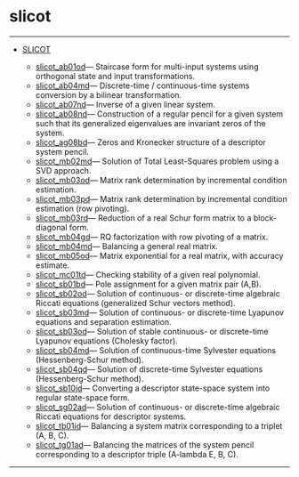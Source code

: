 <!DOCTYPE html PUBLIC "-//W3C//DTD XHTML 1.0 Strict//EN"
"http://www.w3.org/TR/xhtml1/DTD/xhtml1-strict.dtd">
<head>
<html xmlns = "http://www.w3.org/1999/xhtml">
<meta name="generator" content=
"HTML Generated by Nelson"/>
<title>slicot</title>
</head>

<body>
<body>
<h1 class = "refname">slicot</h1>
<hr/>

<div>
<ul>
<li><a href = "chapter_slicot.md" class = "chapter">SLICOT</a></li>
<ul class = "list-chapter">
<li><a href = slicot_ab01od.md class = "refentry">slicot_ab01od</a>&mdash; <span class = "refentry-description">Staircase form for multi-input systems using orthogonal state and input transformations.</span></li>
<li><a href = slicot_ab04md.md class = "refentry">slicot_ab04md</a>&mdash; <span class = "refentry-description">Discrete-time / continuous-time systems conversion by a bilinear transformation.</span></li>
<li><a href = slicot_ab07nd.md class = "refentry">slicot_ab07nd</a>&mdash; <span class = "refentry-description">Inverse of a given linear system.</span></li>
<li><a href = slicot_ab08nd.md class = "refentry">slicot_ab08nd</a>&mdash; <span class = "refentry-description">Construction of a regular pencil for a given system such that its generalized eigenvalues are invariant zeros of the system.</span></li>
<li><a href = slicot_ag08bd.md class = "refentry">slicot_ag08bd</a>&mdash; <span class = "refentry-description">Zeros and Kronecker structure of a descriptor system pencil.</span></li>
<li><a href = slicot_mb02md.md class = "refentry">slicot_mb02md</a>&mdash; <span class = "refentry-description">Solution of Total Least-Squares problem using a SVD approach.</span></li>
<li><a href = slicot_mb03od.md class = "refentry">slicot_mb03od</a>&mdash; <span class = "refentry-description">Matrix rank determination by incremental condition estimation.</span></li>
<li><a href = slicot_mb03pd.md class = "refentry">slicot_mb03pd</a>&mdash; <span class = "refentry-description">Matrix rank determination by incremental condition estimation (row pivoting).</span></li>
<li><a href = slicot_mb03rd.md class = "refentry">slicot_mb03rd</a>&mdash; <span class = "refentry-description">Reduction of a real Schur form matrix to a block-diagonal form.</span></li>
<li><a href = slicot_mb04gd.md class = "refentry">slicot_mb04gd</a>&mdash; <span class = "refentry-description">RQ factorization with row pivoting of a matrix.</span></li>
<li><a href = slicot_mb04md.md class = "refentry">slicot_mb04md</a>&mdash; <span class = "refentry-description">Balancing a general real matrix.</span></li>
<li><a href = slicot_mb05od.md class = "refentry">slicot_mb05od</a>&mdash; <span class = "refentry-description">Matrix exponential for a real matrix, with accuracy estimate.</span></li>
<li><a href = slicot_mc01td.md class = "refentry">slicot_mc01td</a>&mdash; <span class = "refentry-description">Checking stability of a given real polynomial.</span></li>
<li><a href = slicot_sb01bd.md class = "refentry">slicot_sb01bd</a>&mdash; <span class = "refentry-description">Pole assignment for a given matrix pair (A,B).</span></li>
<li><a href = slicot_sb02od.md class = "refentry">slicot_sb02od</a>&mdash; <span class = "refentry-description">Solution of continuous- or discrete-time algebraic Riccati equations (generalized Schur vectors method).</span></li>
<li><a href = slicot_sb03md.md class = "refentry">slicot_sb03md</a>&mdash; <span class = "refentry-description">Solution of continuous- or discrete-time Lyapunov equations and separation estimation.</span></li>
<li><a href = slicot_sb03od.md class = "refentry">slicot_sb03od</a>&mdash; <span class = "refentry-description">Solution of stable continuous- or discrete-time Lyapunov equations (Cholesky factor).</span></li>
<li><a href = slicot_sb04md.md class = "refentry">slicot_sb04md</a>&mdash; <span class = "refentry-description">Solution of continuous-time Sylvester equations (Hessenberg-Schur method).</span></li>
<li><a href = slicot_sb04qd.md class = "refentry">slicot_sb04qd</a>&mdash; <span class = "refentry-description">Solution of discrete-time Sylvester equations (Hessenberg-Schur method).</span></li>
<li><a href = slicot_sb10jd.md class = "refentry">slicot_sb10jd</a>&mdash; <span class = "refentry-description">Converting a descriptor state-space system into regular state-space form.</span></li>
<li><a href = slicot_sg02ad.md class = "refentry">slicot_sg02ad</a>&mdash; <span class = "refentry-description">Solution of continuous- or discrete-time algebraic Riccati equations for descriptor systems.</span></li>
<li><a href = slicot_tb01id.md class = "refentry">slicot_tb01id</a>&mdash; <span class = "refentry-description">Balancing a system matrix corresponding to a triplet (A, B, C).</span></li>
<li><a href = slicot_tg01ad.md class = "refentry">slicot_tg01ad</a>&mdash; <span class = "refentry-description">Balancing the matrices of the system pencil corresponding to a descriptor triple (A-lambda E, B, C).</span></li>
</ul>
</ul>
</div>
<hr/>

</body>
</html>


